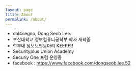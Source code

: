 ```yaml
---
layout: page
title: About
permalink: /about/
---
```


- dal4segno, Dong Seob Lee.
- 부산대학교 정보컴퓨터공학부 학사 재학중
- 학부내 정보보안동아리 KEEPER
- Securityplus Union Academy
- Securiy One 포럼 운영중
- facebook : https://www.facebook.com/dongseob.lee.52



